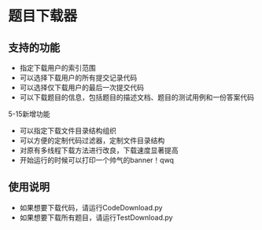 # 题目下载器

## 支持的功能

- 指定下载用户的索引范围
- 可以选择下载用户的所有提交记录代码
- 可以选择仅下载用户的最后一次提交代码
- 可以下载题目的信息，包括题目的描述文档、题目的测试用例和一份答案代码

5-15新增功能

- 可以指定下载文件目录结构组织
- 可以方便的定制代码过滤器，定制文件目录结构
- 对原有多线程下载方法进行改良，下载速度显著提高
- 开始运行的时候可以打印一个帅气的banner！qwq

## 使用说明

- 如果想要下载代码，请运行CodeDownload.py
- 如果想要下载所有题目，请运行TestDownload.py